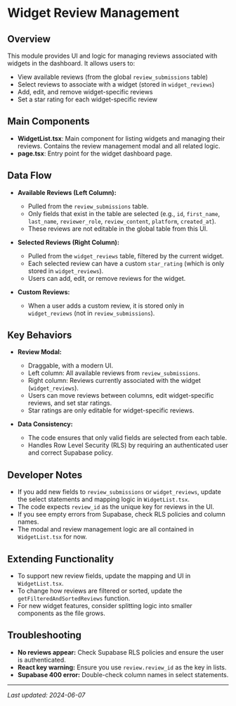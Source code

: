 # Widget Review Management

## Overview
This module provides UI and logic for managing reviews associated with widgets in the dashboard. It allows users to:
- View available reviews (from the global `review_submissions` table)
- Select reviews to associate with a widget (stored in `widget_reviews`)
- Add, edit, and remove widget-specific reviews
- Set a star rating for each widget-specific review

## Main Components
- **WidgetList.tsx**: Main component for listing widgets and managing their reviews. Contains the review management modal and all related logic.
- **page.tsx**: Entry point for the widget dashboard page.

## Data Flow
- **Available Reviews (Left Column):**
  - Pulled from the `review_submissions` table.
  - Only fields that exist in the table are selected (e.g., `id`, `first_name`, `last_name`, `reviewer_role`, `review_content`, `platform`, `created_at`).
  - These reviews are not editable in the global table from this UI.

- **Selected Reviews (Right Column):**
  - Pulled from the `widget_reviews` table, filtered by the current widget.
  - Each selected review can have a custom `star_rating` (which is only stored in `widget_reviews`).
  - Users can add, edit, or remove reviews for the widget.

- **Custom Reviews:**
  - When a user adds a custom review, it is stored only in `widget_reviews` (not in `review_submissions`).

## Key Behaviors
- **Review Modal:**
  - Draggable, with a modern UI.
  - Left column: All available reviews from `review_submissions`.
  - Right column: Reviews currently associated with the widget (`widget_reviews`).
  - Users can move reviews between columns, edit widget-specific reviews, and set star ratings.
  - Star ratings are only editable for widget-specific reviews.

- **Data Consistency:**
  - The code ensures that only valid fields are selected from each table.
  - Handles Row Level Security (RLS) by requiring an authenticated user and correct Supabase policy.

## Developer Notes
- If you add new fields to `review_submissions` or `widget_reviews`, update the select statements and mapping logic in `WidgetList.tsx`.
- The code expects `review_id` as the unique key for reviews in the UI.
- If you see empty errors from Supabase, check RLS policies and column names.
- The modal and review management logic are all contained in `WidgetList.tsx` for now.

## Extending Functionality
- To support new review fields, update the mapping and UI in `WidgetList.tsx`.
- To change how reviews are filtered or sorted, update the `getFilteredAndSortedReviews` function.
- For new widget features, consider splitting logic into smaller components as the file grows.

## Troubleshooting
- **No reviews appear:** Check Supabase RLS policies and ensure the user is authenticated.
- **React key warning:** Ensure you use `review.review_id` as the key in lists.
- **Supabase 400 error:** Double-check column names in select statements.

---

_Last updated: 2024-06-07_ 